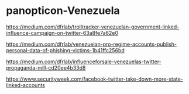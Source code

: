 # panopticon-Venezuela

https://medium.com/dfrlab/trolltracker-venezuelan-government-linked-influence-campaign-on-twitter-63a8fe7a62e0

https://medium.com/dfrlab/venezuelan-pro-regime-accounts-publish-personal-data-of-phishing-victims-1b41ffc256bd

https://medium.com/dfrlab/influenceforsale-venezuelas-twitter-propaganda-mill-cd20ee4b33d8

https://www.securityweek.com/facebook-twitter-take-down-more-state-linked-accounts
